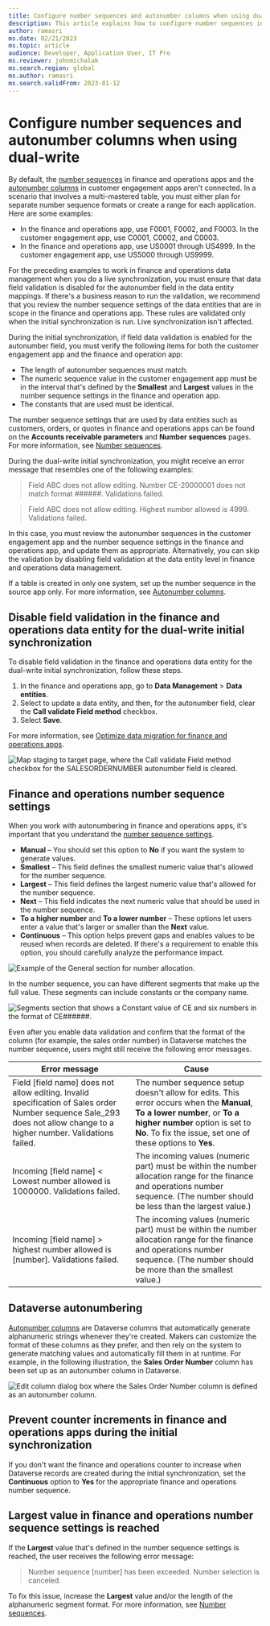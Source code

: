 ```yaml
---
title: Configure number sequences and autonumber columns when using dual-write
description: This article explains how to configure number sequences in finance and operations apps and autonumber columns in Microsoft Dataverse for business identifiers that are involved in dual-write. 
author: ramasri
ms.date: 02/21/2023
ms.topic: article
audience: Developer, Application User, IT Pro
ms.reviewer: johnmichalak
ms.search.region: global
ms.author: ramasri
ms.search.validFrom: 2023-01-12
---
```


# Configure number sequences and autonumber columns when using dual-write

By default, the [number sequences](../../../fin-ops/organization-administration/number-sequence-overview.md) in finance and operations apps and the [autonumber columns](/powerapps/maker/data-platform/autonumber-fields) in customer engagement apps aren't connected. In a scenario that involves a multi-mastered table, you must either plan for separate number sequence formats or create a range for each application. Here are some examples:

- In the finance and operations app, use F0001, F0002, and F0003. In the customer engagement app, use C0001, C0002, and C0003.
- In the finance and operations app, use US0001 through US4999. In the customer engagement app, use US5000 through US9999.

For the preceding examples to work in finance and operations data management when you do a live synchronization, you must ensure that data field validation is disabled for the autonumber field in the data entity mappings. If there's a business reason to run the validation, we recommend that you review the number sequence settings of the data entities that are in scope in the finance and operations app. These rules are validated only when the initial synchronization is run. Live synchronization isn't affected.

During the initial synchronization, if field data validation is enabled for the autonumber field, you must verify the following items for both the customer engagement app and the finance and operation app:

- The length of autonumber sequences must match.
- The numeric sequence value in the customer engagement app must be in the interval that's defined by the **Smallest** and **Largest** values in the number sequence settings in the finance and operation app.
- The constants that are used must be identical.

The number sequence settings that are used by data entities such as customers, orders, or quotes in finance and operations apps can be found on the **Accounts receivable parameters** and **Number sequences** pages. For more information, see [Number sequences](../../../fin-ops/organization-administration/number-sequence-overview.md).

During the dual-write initial synchronization, you might receive an error message that resembles one of the following examples:

> Field ABC does not allow editing. Number CE-20000001 does not match format \#\#\#\#\#\#. Validations failed.

> Field ABC does not allow editing. Highest number allowed is 4999. Validations failed.

In this case, you must review the autonumber sequences in the customer engagement app and the number sequence settings in the finance and operations app, and update them as appropriate. Alternatively, you can skip the validation by disabling field validation at the data entity level in finance and operations data management.

If a table is created in only one system, set up the number sequence in the source app only. For more information, see [Autonumber columns](/powerapps/maker/data-platform/autonumber-fields).

## Disable field validation in the finance and operations data entity for the dual-write initial synchronization

To disable field validation in the finance and operations data entity for the dual-write initial synchronization, follow these steps.

1. In the finance and operations app, go to **Data Management** \> **Data entities**.
1. Select to update a data entity, and then, for the autonumber field, clear the **Call validate Field method** checkbox.
1. Select **Save**.

For more information, see [Optimize data migration for finance and operations apps](../../sysadmin/optimize-data-migration.md).

![Map staging to target page, where the Call validate Field method checkbox for the SALESORDERNUMBER autonumber field is cleared.](media/numseq-1.png)

## Finance and operations number sequence settings

When you work with autonumbering in finance and operations apps, it's important that you understand the [number sequence settings](../../../fin-ops/organization-administration/number-sequence-overview.md).

- **Manual** – You should set this option to **No** if you want the system to generate values.
- **Smallest** – This field defines the smallest numeric value that's allowed for the number sequence.
- **Largest** – This field defines the largest numeric value that's allowed for the number sequence.
- **Next** – This field indicates the next numeric value that should be used in the number sequence.
- **To a higher number** and **To a lower number** – These options let users enter a value that's larger or smaller than the **Next** value.
- **Continuous** – This option helps prevent gaps and enables values to be reused when records are deleted. If there's a requirement to enable this option, you should carefully analyze the performance impact.

![Example of the General section for number allocation.](media/numseq-2.png)

In the number sequence, you can have different segments that make up the full value. These segments can include constants or the company name.

![Segments section that shows a Constant value of CE and six numbers in the format of CE######.](media/numseq-3.png)

Even after you enable data validation and confirm that the format of the column (for example, the sales order number) in Dataverse matches the number sequence, users might still receive the following error messages.

| Error message | Cause |
|---|---|
| Field \[field name\] does not allow editing. Invalid specification of Sales order Number sequence Sale_293 does not allow change to a higher number. Validations failed. | The number sequence setup doesn't allow for edits. This error occurs when the **Manual**, **To a lower number**, or **To a higher number** option is set to **No**. To fix the issue, set one of these options to **Yes**. |
| Incoming \[field name\] \< Lowest number allowed is 1000000. Validations failed. | The incoming values (numeric part) must be within the number allocation range for the finance and operations number sequence. (The number should be less than the largest value.) |
| Incoming \[field name\] \> highest number allowed is \[number\]. Validations failed. | The incoming values (numeric part) must be within the number allocation range for the finance and operations number sequence. (The number should be more than the smallest value.) |

## Dataverse autonumbering

[Autonumber columns](/power-apps/maker/data-platform/autonumber-fields) are Dataverse columns that automatically generate alphanumeric strings whenever they're created. Makers can customize the format of these columns as they prefer, and then rely on the system to generate matching values and automatically fill them in at runtime. For example, in the following illustration, the **Sales Order Number** column has been set up as an autonumber column in Dataverse.

![Edit column dialog box where the Sales Order Number column is defined as an autonumber column.](media/numseq-4.png)

## Prevent counter increments in finance and operations apps during the initial synchronization

If you don't want the finance and operations counter to increase when Dataverse records are created during the initial synchronization, set the **Continuous** option to **Yes** for the appropriate finance and operations number sequence.

## Largest value in finance and operations number sequence settings is reached

If the **Largest** value that's defined in the number sequence settings is reached, the user receives the following error message:

> Number sequence \[number\] has been exceeded. Number selection is canceled.

To fix this issue, increase the **Largest** value and/or the length of the alphanumeric segment format. For more information, see [Number sequences](../../../fin-ops/organization-administration/number-sequence-overview.md).
